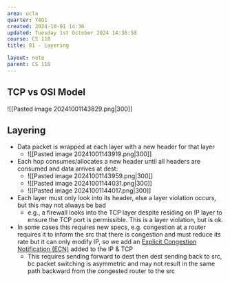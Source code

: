 ```yaml
---
area: ucla
quarter: Y4Q1
created: 2024-10-01 14:36
updated: Tuesday 1st October 2024 14:36:58
course: CS 118
title: 01 - Layering

layout: note
parent: CS 118
---
```


## TCP vs OSI Model

![[Pasted image 20241001143829.png|300]]

## Layering

- Data packet is wrapped at each layer with a new header for that layer
  - ![[Pasted image 20241001143919.png|300]]
- Each hop consumes/allocates a new header until all headers are consumed and data arrives at dest:
  - ![[Pasted image 20241001143959.png|300]]
  - ![[Pasted image 20241001144031.png|300]]
  - ![[Pasted image 20241001144017.png|300]]
- Each layer must only look into its header, else a layer violation occurs, but this may not always be bad
  - e.g., a firewall looks into the TCP layer despite residing on IP layer to ensure the TCP port is permissible. This is a layer violation, but is ok.
- In some cases this requires new specs, e.g. congestion at a router requires it to inform the src that there is congestion and must reduce its rate but it can only modify IP, so we add an [Explicit Congestion Notification (ECN)](https://en.wikipedia.org/wiki/Explicit_Congestion_Notification) added to the IP & TCP
  - This requires sending forward to dest then dest sending back to src, bc packet switching is asymmetric and may not result in the same path backward from the congested router to the src

